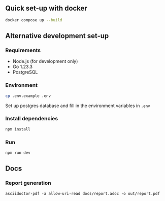 ## Quick set-up with docker

```sh
docker compose up --build
```

## Alternative development set-up

### Requirements
- Node.js (for development only)
- Go 1.23.3
- PostgreSQL

### Environment

```sh
cp .env.example .env
```
Set up postgres database and fill in the environment variables in `.env`

### Install dependencies

```sh   
npm install
``` 

### Run 

```sh
npm run dev
```

## Docs

### Report generation

```
asciidoctor-pdf -a allow-uri-read docs/report.adoc -o out/report.pdf
```

